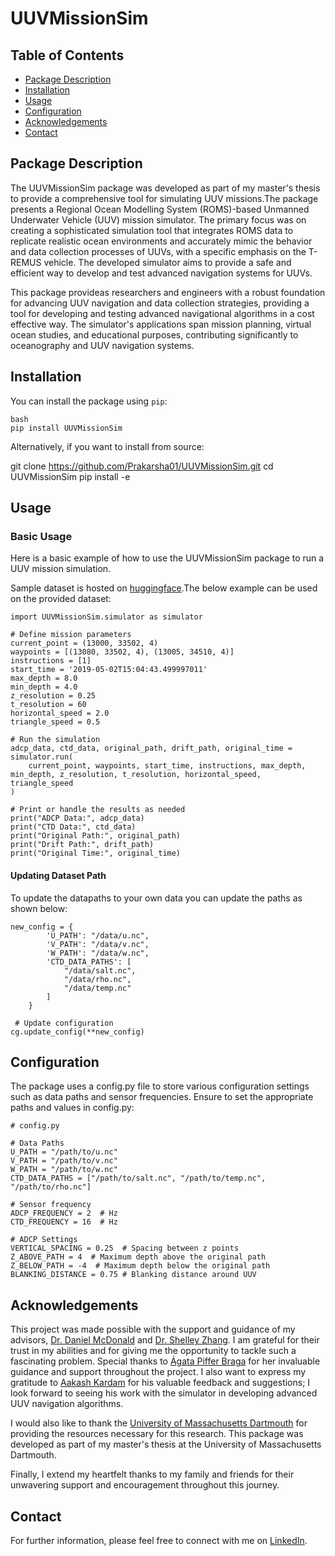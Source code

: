 # UUVMissionSim

## Table of Contents

- [Package Description](#package-description)
- [Installation](#installation)
- [Usage](#usage)
- [Configuration](#configuration)
- [Acknowledgements](#acknowledgements)
- [Contact](#contact)

## Package Description

The UUVMissionSim package was developed as part of my master's thesis to provide a comprehensive tool for simulating UUV missions.The package presents a Regional Ocean Modelling System (ROMS)-based Unmanned Underwater Vehicle (UUV) mission simulator. The primary focus was on creating a sophisticated simulation tool that integrates ROMS data to replicate realistic ocean environments and accurately mimic the behavior and data collection processes of UUVs, with a specific emphasis on the T-REMUS vehicle. The developed simulator aims to provide a safe and efficient way to develop and test advanced navigation systems for UUVs.

This package provideas researchers and engineers with a robust foundation for advancing UUV navigation and data collection strategies, providing a tool for developing and testing advanced navigational algorithms in a cost effective way. The simulator's applications span mission planning, virtual ocean studies, and educational purposes, contributing significantly to oceanography and UUV navigation systems.

## Installation

You can install the package using `pip`:

```
bash
pip install UUVMissionSim
```

Alternatively, if you want to install from source:

git clone https://github.com/Prakarsha01/UUVMissionSim.git
cd UUVMissionSim
pip install -e 

## Usage

### Basic Usage

Here is a basic example of how to use the UUVMissionSim package to run a UUV mission simulation. 

Sample dataset is hosted on [huggingface](https://huggingface.co/datasets/Prakarsha01/uuvmissionsim).The below example can be used on the provided dataset:

```
import UUVMissionSim.simulator as simulator

# Define mission parameters
current_point = (13000, 33502, 4)
waypoints = [(13080, 33502, 4), (13005, 34510, 4)]
instructions = [1]
start_time = '2019-05-02T15:04:43.499997011'
max_depth = 8.0
min_depth = 4.0
z_resolution = 0.25
t_resolution = 60
horizontal_speed = 2.0
triangle_speed = 0.5

# Run the simulation
adcp_data, ctd_data, original_path, drift_path, original_time = simulator.run(
    current_point, waypoints, start_time, instructions, max_depth, min_depth, z_resolution, t_resolution, horizontal_speed, triangle_speed
)

# Print or handle the results as needed
print("ADCP Data:", adcp_data)
print("CTD Data:", ctd_data)
print("Original Path:", original_path)
print("Drift Path:", drift_path)
print("Original Time:", original_time)

```
#### Updating Dataset Path
To update the datapaths to your own data you can update the paths as shown below:

```
new_config = {
        'U_PATH': "/data/u.nc",
        'V_PATH': "/data/v.nc",
        'W_PATH': "/data/w.nc",
        'CTD_DATA_PATHS': [
            "/data/salt.nc",
            "/data/rho.nc",
            "/data/temp.nc"
        ]
    }

 # Update configuration
cg.update_config(**new_config)

```

## Configuration

The package uses a config.py file to store various configuration settings such as data paths and sensor frequencies. Ensure to set the appropriate paths and values in config.py:

```
# config.py

# Data Paths
U_PATH = "/path/to/u.nc"
V_PATH = "/path/to/v.nc"
W_PATH = "/path/to/w.nc"
CTD_DATA_PATHS = ["/path/to/salt.nc", "/path/to/temp.nc", "/path/to/rho.nc"]

# Sensor frequency
ADCP_FREQUENCY = 2  # Hz
CTD_FREQUENCY = 16  # Hz

# ADCP Settings
VERTICAL_SPACING = 0.25  # Spacing between z points
Z_ABOVE_PATH = 4  # Maximum depth above the original path
Z_BELOW_PATH = -4  # Maximum depth below the original path
BLANKING_DISTANCE = 0.75 # Blanking distance around UUV
```

## Acknowledgements

This project was made possible with the support and guidance of my advisors, [Dr. Daniel McDonald](https://www.umassd.edu/directory/dmacdonald/) and [Dr. Shelley Zhang](http://www.cis.umassd.edu/~x2zhang/). I am grateful for their trust in my abilities and for giving me the opportunity to tackle such a fascinating problem. Special thanks to [Ágata Piffer Braga](https://www.linkedin.com/in/%C3%A1gata-piffer-braga-42724873/) for her invaluable guidance and support throughout the project. I also want to express my gratitude to [Aakash Kardam](https://www.linkedin.com/in/aakash-kardam-558aaa81/) for his valuable feedback and suggestions; I look forward to seeing his work with the simulator in developing advanced UUV navigation algorithms.

I would also like to thank the [University of Massachusetts Dartmouth](https://www.umassd.edu/) for providing the resources necessary for this research. This package was developed as part of my master's thesis at the University of Massachusetts Dartmouth.

Finally, I extend my heartfelt thanks to my family and friends for their unwavering support and encouragement throughout this journey.

## Contact

For further information, please feel free to connect with me on [LinkedIn](https://www.linkedin.com/in/rp-kandukuri/).